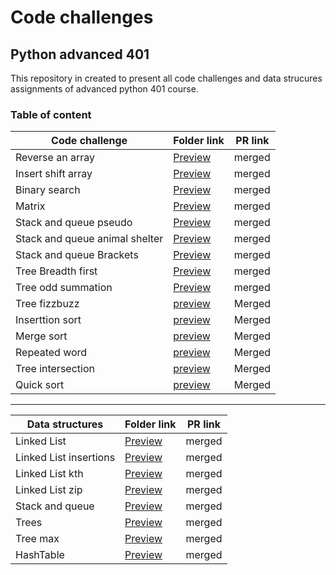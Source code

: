 
# Code challenges

## Python advanced 401
This repository in created to present all code challenges and data strucures assignments of advanced python 401 course.


### Table of content

| Code challenge | Folder link | PR link|
| ----------- | ----------- | ----------- |
| Reverse an array | [Preview](https://github.com/dialaabulkhail/data-structures-and-algorithms/blob/main/code_challenges/code-challenge01/CODE.md) | merged |
| Insert shift array | [Preview](https://github.com/dialaabulkhail/data-structures-and-algorithms/blob/main/code_challenges/code-challenge02/CODE.md) | merged |
| Binary search | [Preview](https://github.com/dialaabulkhail/data-structures-and-algorithms/blob/main/code_challenges/code-challenge03/CODE.md) | merged |
| Matrix | [Preview](https://github.com/dialaabulkhail/data-structures-and-algorithms/blob/main/code_challenges/code-challenge04/CODE.md) | merged |
| Stack and queue pseudo | [Preview](https://github.com/dialaabulkhail/data-structures-and-algorithms/blob/main/code_challenges/stack-and-queue/README.md) | merged |
| Stack and queue animal shelter | [Preview]([https://github.com/dialaabulkhail/data-structures-and-algorithms/blob/stack-queue-animal-shelter/README.md](https://github.com/dialaabulkhail/data-structures-and-algorithms/tree/main/code_challenges/stack-queue-animal-shelter)) | merged |
| Stack and queue Brackets | [Preview](https://github.com/dialaabulkhail/data-structures-and-algorithms/tree/main/code_challenges/stack-queue-brackets) | merged |
| Tree Breadth first | [Preview](https://github.com/dialaabulkhail/data-structures-and-algorithms/blob/main/code_challenges/trees/trees/breadth_first.py) | merged |
| Tree odd summation | [Preview](https://github.com/dialaabulkhail/data-structures-and-algorithms/blob/main/code_challenges/trees/README_odd-summation.md) | merged |
| Tree fizzbuzz | [preview](https://github.com/dialaabulkhail/data-structures-and-algorithms/blob/main/code_challenges/trees/README_fizzbuzz.md) | Merged |
| Inserttion sort | [preview](https://github.com/dialaabulkhail/data-structures-and-algorithms/blob/main/code_challenges/code-challenge26/code_challenge26/insertion_sort.py) | Merged |
| Merge sort | [preview](https://github.com/dialaabulkhail/data-structures-and-algorithms/blob/main/code_challenges/code-challenge27/code_challenge27/merge_sort.py) | Merged |
| Repeated word | [preview](https://github.com/dialaabulkhail/data-structures-and-algorithms/blob/main/code_challenges/code-challenge31/repeated-word/repeated_word/repeated_word.py) | Merged |
| Tree intersection | [preview](https://github.com/dialaabulkhail/data-structures-and-algorithms/blob/main/code_challenges/hash_tree_intersection/tree_intersection/tree_intersection.py) | Merged |
| Quick sort | [preview]() | Merged |





______________________________________________________

| Data structures | Folder link | PR link|
| ----------- | ----------- | ----------- |
| Linked List | [Preview](https://github.com/dialaabulkhail/data-structures-and-algorithms/blob/main/Data_structures/linked-list/README.md) | merged |
| Linked List insertions| [Preview](https://github.com/dialaabulkhail/data-structures-and-algorithms/blob/main/Data_structures/linked-list/README.md) | merged |
| Linked List kth | [Preview](https://github.com/dialaabulkhail/data-structures-and-algorithms/blob/main/Data_structures/linked-list/README.md) | merged |
| Linked List zip | [Preview](https://github.com/dialaabulkhail/data-structures-and-algorithms/blob/main/Data_structures/linked-list/README.md ) | merged |
| Stack and queue | [Preview](https://github.com/dialaabulkhail/data-structures-and-algorithms/blob/main/code_challenges/stack-and-queue/README.md) | merged |
| Trees | [Preview](https://github.com/dialaabulkhail/data-structures-and-algorithms/blob/trees/Data_structures/trees/Trees/trees.py) | merged |
| Tree max | [Preview](https://github.com/dialaabulkhail/data-structures-and-algorithms/blob/trees/Data_structures/trees/Trees/trees.py) | merged |
| HashTable | [Preview](https://github.com/dialaabulkhail/data-structures-and-algorithms/tree/main/Data_structures/hash-tables) | merged |


